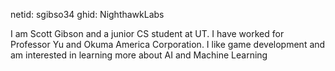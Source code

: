 netid: sgibso34
ghid: NighthawkLabs

I am Scott Gibson and a junior CS student at UT. I have worked for Professor Yu and Okuma America Corporation. I like game development and am interested in
learning more about AI and Machine Learning

